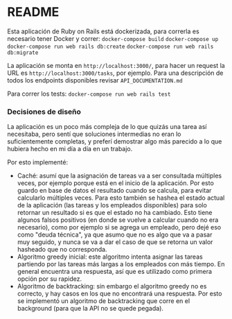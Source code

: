 # README

Esta aplicación de Ruby on Rails está dockerizada, para correrla es necesario tener Docker y correr:
`docker-compose build`
`docker-compose up`
`docker-compose run web rails db:create`
`docker-compose run web rails db:migrate`

La aplicación se monta en `http://localhost:3000/`, para hacer un request la URL es `http://localhost:3000/tasks`, por ejemplo.
Para una descripción de todos los endpoints disponibles revisar `API_DOCUMENTATION.md`

Para correr los tests:
`docker-compose run web rails test`

### Decisiones de diseño

La aplicación es un poco más compleja de lo que quizás una tarea así necesitaba, pero sentí que soluciones
intermedias no eran lo suficientemente completas, y preferí demostrar algo más parecido a lo que hubiera
hecho en mi día a día en un trabajo. 

Por esto implementé:

- Caché: asumí que la asignación de tareas va a ser consultada múltiples veces, por ejemplo porque está en el
inicio de la aplicación. Por esto guardo en base de datos el resultado cuando se calcula, para evitar calcularlo
múltiples veces. Para esto también se hashea el estado actual de la aplicación (las tareas y los empleados disponibles)
para solo retornar un resultado si es que el estado no ha cambiado. Esto tiene algunos falsos positivos (en donde se
vuelve a calcular cuando no era necesario), como por ejemplo si se agrega un empleado, pero dejé eso como "deuda técnica", ya
que asumo que no es algo que va a pasar muy seguido, y nunca se va a dar el caso de que se retorna un valor hasheado que
no corresponda.
- Algoritmo greedy inicial: este algoritmo intenta asignar las tareas partiendo por las tareas más largas a los empleados
con más tiempo. En general encuentra una respuesta, así que es utilizado como primera opción por su rapidez.
- Algoritmo de backtracking: sin embargo el algoritmo greedy no es correcto, y hay casos en los que no encontrará una respuesta. Por esto se implementó un algoritmo de backtracking que corre en el background (para que la API no se quede pegada).
